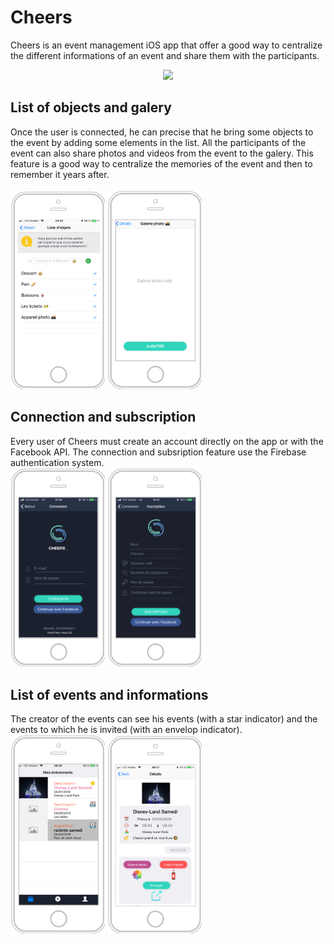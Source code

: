 # Cheers
Cheers is an event management iOS app that offer a good way to centralize the different informations of an event and share them with the participants.
<p align="center">
  <img src="ReadMeContent/map.gif" width = 35%/>
</p>

<h2>List of objects and galery</h2>
Once the user is connected, he can precise that he bring some objects to the event by adding some elements in the list.
All the participants of the event can also share photos and videos from the event to the galery.
This feature is a good way to centralize the memories of the event and then to remember it years after.
<br><br>
<div align = "left">
  <img src="ReadMeContent/listeObjets.png" width = 30%/>
  <img src="ReadMeContent/galerie.png" width = 30% />
</div>

<h2>Connection and subscription</h2>
Every user of Cheers must create an account directly on the app or with the Facebook API. The connection and subsription feature use the Firebase authentication system.
<br>
<div align = "left">
<img src="ReadMeContent/connexion.png" width = 30% />
<img src="ReadMeContent/inscription.png" width = 30% />
</div>

<h2>List of events and informations</h2>
The creator of the events can see his events (with a star indicator) and the events to which he is invited (with an envelop indicator).
<br>
<div align = "left">
<img src="ReadMeContent/liste.png" width = 30% />
<img src="ReadMeContent/details2.png" width = 30% />
</div>
